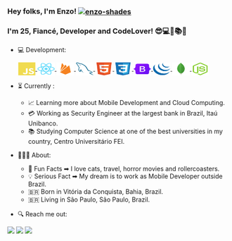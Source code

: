 ### Hey folks, I'm Enzo!  <a href="https://github.com/zenzomolina"><img align="center" alt="enzo-shades" height="60" width="80" src="https://media1.tenor.com/images/6eaab0d39bd1afa7be8985eb7ac2d28b/tenor.gif?itemid=4151142"></a>

### I'm 25, Fiancé, Developer and CodeLover! 😎💻📱📚💡

- 💻 Development:
<br><div>
	
	<div style="display:inline_block">
	
	<a href="https://developer.mozilla.org/en-US/docs/Web/JavaScript">
       <img align="center" alt="enzo-js" height="30" width="40" src="https://raw.githubusercontent.com/devicons/devicon/master/icons/javascript/javascript-plain.svg">	  
	</a>
	
	<a href="https://reactnative.dev/docs/getting-started">	
		<img align="center" alt="enzo-react" height="30" width="40" src="https://raw.githubusercontent.com/devicons/devicon/master/icons/react/react-original.svg">
    	</a>
	
	<a href="https://firebase.google.com/docs">	
		<img align="center" alt="enzo-firebase" height="30" width="40" src="https://raw.githubusercontent.com/devicons/devicon/master/icons/firebase/firebase-plain.svg">
    	</a>

	<a href="https://dev.mysql.com/doc/">
		<img align="center" alt="Enzo-mysql" height="30" width="40" src="https://raw.githubusercontent.com/devicons/devicon/master/icons/mysql/mysql-original.svg">
	</a>
	  
	<a href="https://developer.mozilla.org/en-US/docs/Web/HTML">
		<img align="center" alt="enzo-html" height="30" width="40" src="https://raw.githubusercontent.com/devicons/devicon/master/icons/html5/html5-original.svg">
	</a>
	  
	<a href="https://developer.mozilla.org/en-US/docs/Web/CSS">
		<img align="center" alt="enzoo-css" height="30" width="40" src="https://raw.githubusercontent.com/devicons/devicon/master/icons/css3/css3-original.svg">
	</a>
    
	<a href="https://getbootstrap.com/docs/4.1/getting-started/introduction/">	
		<img align="center" alt="enzo-bootstrap" height="30" width="40" src="https://raw.githubusercontent.com/devicons/devicon/master/icons/bootstrap/bootstrap-original.svg">
    </a>
    
	<a href="https://api.jquery.com/">	
		<img align="center" alt="enzo-jquery" height="30" width="40" src="https://raw.githubusercontent.com/devicons/devicon/master/icons/jquery/jquery-original.svg">
    </a>
    
	<a href="https://www.mongodb.com/docs/">	
		<img align="center" alt="enzo-mongodb" height="30" width="40" src="https://raw.githubusercontent.com/devicons/devicon/master/icons/mongodb/mongodb-original.svg">
    </a>
	 
	<a href="https://nodejs.org/en/docs/">
		<img align="center" alt="enzo-nodejs" height="30" width="40" src="https://raw.githubusercontent.com/devicons/devicon/master/icons/nodejs/nodejs-original.svg">
    </a>
	
</div>

- ⏳ Currently :
	- 📈 Learning more about Mobile Development and Cloud Computing.
	- 💳 Working as Security Engineer at the largest bank in Brazil, Itaú Unibanco.
	- 📚 Studying Computer Science at one of the best universities in my country, Centro Universitário FEI.

- 🙋🏽‍♂️ About:
	- 🎉 Fun Facts  ➡ I love cats, travel, horror movies and rollercoasters.
	- 💡 Serious Fact ➡ My dream is to work as Mobile Developer outside Brazil.
	- 🇧🇷 Born in Vitória da Conquista, Bahia, Brazil.
	- 🇧🇷 Living in São Paulo, São Paulo, Brazil.

- 🔍 Reach me out:

<div>
	<a href="mailto: enzonmolinadev@gmail.com"><img src="https://img.shields.io/badge/-Gmail-%23EA4335?style=for-the-badge&logo=gmail&logoColor=white"></a> 
    	<a href="https://www.linkedin.com/in/enzo-nunes-molina/"><img src="https://img.shields.io/badge/-LinkedIn-%230077B5?style=for-the-badge&logo=linkedin&logoColor=white"></a> 
    <a href="https://www.instagram.com/enzomolina_/"><img src="https://img.shields.io/badge/-Instagram-%23E4405F?style=for-the-badge&logo=instagram&logoColor=white"></a>
</div>

